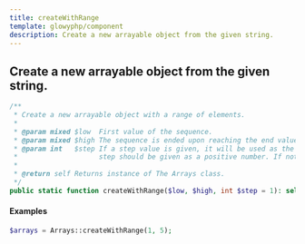 ```yaml
---
title: createWithRange
template: glowyphp/component
description: Create a new arrayable object from the given string.
---
```


<h2 class="font-normal text-lg">
Create a new arrayable object from the given string.
</h2>


```php
/**
 * Create a new arrayable object with a range of elements.
 *
 * @param mixed $low  First value of the sequence.
 * @param mixed $high The sequence is ended upon reaching the end value.
 * @param int   $step If a step value is given, it will be used as the increment between elements in the sequence.
 *                    step should be given as a positive number. If not specified, step will default to 1.
 *
 * @return self Returns instance of The Arrays class.
 */
public static function createWithRange($low, $high, int $step = 1): self
```

#### Examples

```php
$arrays = Arrays::createWithRange(1, 5);
```
